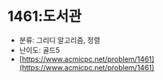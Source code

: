 # 1461:도서관

- 분류: 그리디 알고리즘, 정렬
- 난이도: 골드5
- [https://www.acmicpc.net/problem/1461](https://www.acmicpc.net/problem/1461)

